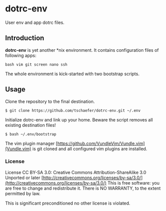 # dotrc-env

User env and app dotrc files.

## Introduction

__dotrc-env__ is yet another \*nix environment.
It contains configuration files of following apps:

    bash vim git screen nano ssh

The whole environment is kick-started with two bootstrap scripts.

## Usage

Clone the repository to the final destination.

    $ git clone https://github.com/tschaefer/dotrc-env.git ~/.env

Initialize dotrc-env and link up your home.
Beware the script removes all existing destination files!

    $ bash ~/.env/bootstrap

The vim plugin manager [https://github.com/VundleVim/Vundle.vim](Vundle.vim)
is git cloned and all configured vim plugins are installed.

### License

License CC BY-SA 3.0: Creative Commons Attribution-ShareAlike 3.0 Unported or
later [http://creativecommons.org/licenses/by-sa/3.0/](http://creativecommons.org/licenses/by-sa/3.0/)
This is free software: you are free to change and redistribute it.
There is NO WARRANTY, to the extent permitted by law.

This is significant preconditioned no other license is violated.

